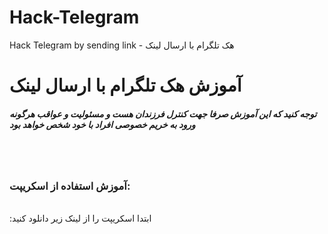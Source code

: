 # Hack-Telegram
Hack Telegram by sending link - هک تلگرام با ارسال لینک

<h1>
آموزش هک تلگرام با ارسال لینک
</h1>
<h5>توجه کنید که این آموزش صرفا جهت کنترل فرزندان هست و مسئولیت و عواقب هرگونه ورود به خریم خصوصی افراد با خود شخص خواهد بود
</h5>

<br>
</br><h3>
آموزش استفاده از اسکریپت:
</h3>
<br>
:ابتدا اسکریپت را از لینک زیر دانلود کنید
